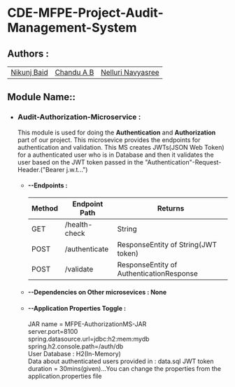 # CDE-MFPE-Project-Audit-Management-System

## Authors :

<table>
  <tr>
        <td>
            <a href="https://github.com/NIks3s">Nikunj Baid</a>
        </td>
        <td>
        <a href="https://github.com/Chandu-A-B">Chandu A B</a>
        </td>
        <td>
            <a href="https://github.com/Navyachowdary9908">Nelluri Navyasree</a>
        </td>
    </tr>
</table>

## Module Name::

* ### Audit-Authorization-Microservice :
  This module is used for doing the **Authentication** and **Authorization** part of our project. 
  This microsevice provides the endpoints for authentication and validation. This MS creates JWTs(JSON Web Token)
  for a authenticated user who is in Database and then it validates the user based on the JWT token passed in the
  "Authentication"-Request-Header.("Bearer j.w.t...")

  * #### --Endpoints : 
    <table>
        <thead>
            <th>Method</th>
            <th>Endpoint Path</th>
            <th>Returns</th>
        </thead>
        <tbody>
            <tr>
                <td>GET</td>
                <td>/health-check</td>
                <td>String</td>
            </tr>
            <tr>
                <td>POST</td>
                <td>/authenticate</td>
                <td>ResponseEntity of String(JWT token)</td>
            </tr>
            <tr>
                <td>POST</td>
                <td>/validate</td>
                <td>ResponseEntity of AuthenticationResponse</td>
            </tr>
        </tbody>
    </table>

  * #### --Dependencies on Other microsevices : **None**

  * #### --Application Properties Toggle :<br/>
     JAR name = MFPE-AuthorizationMS-JAR<br/>
      server.port=8100<br/>
      spring.datasource.url=jdbc:h2:mem:mydb<br/>
      spring.h2.console.path=/auth/db<br/>
      User Database : H2(In-Memory)<br/>
      Data about authenticated users provided in : data.sql
      JWT token duration = 30mins(given)...You can change the properties from the application.properties file

